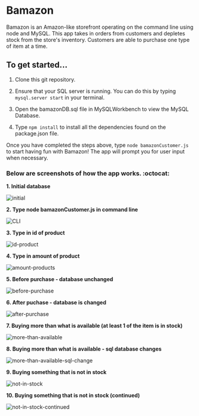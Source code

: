 # Bamazon

Bamazon is an Amazon-like storefront operating on the command line using node and MySQL.  This app takes in orders from customers and depletes stock from the store's inventory. Customers are able to purchase one type of item at a time.

## To get started...

1. Clone this git repository. 

2. Ensure that your SQL server is running. You can do this by typing `mysql.server start` in your terminal.

3. Open the bamazonDB.sql file in MySQLWorkbench to view the MySQL Database.

3. Type `npm install` to install all the dependencies found on the package.json file.

Once you have completed the steps above, type `node bamazonCustomer.js` to start having fun with Bamazon!  The app will prompt you for user input when necessary.

### Below are screenshots of how the app works.  :octocat: 

**1. Initial database**

![initial](/images/1.png)

**2. Type node bamazonCustomer.js in command line**

![CLI](/images/2.png)

**3. Type in id of product**

![id-product](/images/3.png)

**4. Type in amount of product**

![amount-products](/images/4.png)

**5. Before purchase - database unchanged**

![before-purchase](/images/5.png)

**6. After puchase - database is changed**

![after-purchase](/images/6.png)

**7. Buying more than what is available (at least 1 of the item is in stock)**

![more-than-available](/images/7.png)

**8. Buying more than what is available - sql database changes**

![more-than-available-sql-change](/images/8.png)

**9. Buying something that is not in stock**

![not-in-stock](/images/9.png)

**10. Buying something that is not in stock (continued)**

![not-in-stock-continued](/images/10.png)

